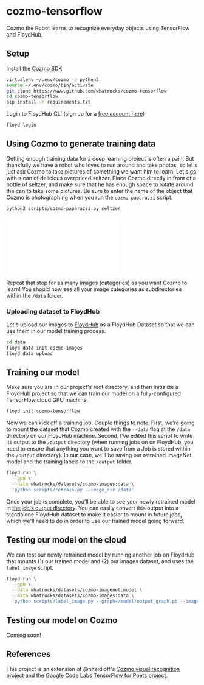 # cozmo-tensorflow
Cozmo the Robot learns to recognize everyday objects using TensorFlow and FloydHub.

## Setup

Install the [Cozmo SDK](http://cozmosdk.anki.com/docs/)
```bash
virtualenv ~/.env/cozmo -p python3
source ~/.env/cozmo/bin/activate
git clone https://www.github.com/whatrocks/cozmo-tensorflow
cd cozmo-tensorflow
pip install -r requirements.txt
```

Login to FloydHub CLI (sign up for a [free account here](https://www.floydhub.com/plans))
```bash
floyd login
```

## Using Cozmo to generate training data

Getting enough training data for a deep learning project is often a pain. But thankfully we have a robot who loves to run around and take photos, so let's just ask Cozmo to take pictures of something we want him to learn. Let's go with a can of delicious overpriced seltzer. Place Cozmo directly in front of a bottle of seltzer, and make sure that he has enough space to rotate around the can to take some pictures. Be sure to enter the name of the object that Cozmo is photographing when you run the `cozmo-paparazzi` script.
```bash
python3 scripts/cozmo-paparazzi.py seltzer
```

![CozmoPaparazzi](assets/cozmo-paparazzi.py)

Repeat that step for as many images (categories) as you want Cozmo to learn! You should now see all your image categories as subdirectories within the `/data` folder.

### Uploading dataset to FloydHub

Let's upload our images to [FloydHub](https://www.floydhub.com/whatrocks/datasets/cozmo-images) as a FloydHub Dataset so that we can use them in our model training process.

```bash
cd data
floyd data init cozmo-images
floyd data upload
```

## Training our model

Make sure you are in our project's root directory, and then initialize a FloydHub project so that we can train our model on a fully-configured TensorFlow cloud GPU machine.
```bash
floyd init cozmo-tensorflow
```

Now we can kick off a training job. Couple things to note. First, we're going to mount the dataset that Cozmo created with the `--data` flag at the `/data` directory on our FloydHub machine. Second, I've edited this script to write its output to the `/output` directory (when running jobs on on FloydHub, you need to ensure that anything you want to save from a Job is stored within the `/output` directory). In our case, we'll be saving our retrained ImageNet model and the training labels to the `/output` folder.
```bash
floyd run \
  --gpu \
  --data whatrocks/datasets/cozmo-images:data \
  'python scripts/retrain.py --image_dir /data'
```

Once your job is complete, you'll be able to see your newly retrained model in [the job's output directory](https://www.floydhub.com/whatrocks/projects/cozmo-tensorflow/8/output). You can easily convert this output into a standalone FloydHub dataset to make it easier to mount in future jobs, which we'll need to do in order to use our trained model going forward.

## Testing our model on the cloud

We can test our newly retrained model by running another job on FloydHub that mounts (1) our trained model and (2) our images dataset, and uses the `label_image` script.
```bash
floyd run \
  --gpu \
  --data whatrocks/datasets/cozmo-imagenet:model \
  --data whatrocks/datasets/cozmo-images:data \
  'python scripts/label_image.py --graph=/model/output_graph.pb --image=/data/toothpaste/toothpaste-329.jpeg --labels=/model/output_labels.txt'
```

## Testing our model on Cozmo

Coming soon!

## References

This project is an extension of @nheidloff's [Cozmo visual recognition project](https://github.com/nheidloff/visual-recognition-for-cozmo-with-tensorflow) and the [Google Code Labs TensorFlow for Poets project](https://codelabs.developers.google.com/codelabs/tensorflow-for-poets/#0).
